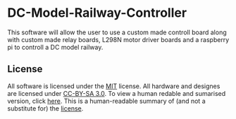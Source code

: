# DC-Model-Railway-Controller
This software will allow the user to use a custom made controll board along with custom made relay boards, L298N motor driver boards and a raspberry pi to controll a DC model railway.
## License
All software is licensed under the [MIT](https://github.com/Sidings-Media/DC-Model-Railway-Controller/blob/Readme-update-w-license-1/LICENSE) license. All hardware and designes
are licensed under [CC-BY-SA 3.0](https://creativecommons.org/licenses/by-sa/3.0/legalcode). To view a human redable and sumarised version, 
click [here](https://creativecommons.org/licenses/by-sa/3.0/). This is a human-readable summary of (and not a substitute for) the 
[license](https://creativecommons.org/licenses/by-sa/3.0/legalcode).

